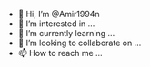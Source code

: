 - 👋 Hi, I’m @Amir1994n
- 👀 I’m interested in ...
- 🌱 I’m currently learning ...
- 💞️ I’m looking to collaborate on ...
- 📫 How to reach me ...

<!---
Amir1994n/Amir1994n is a ✨ special ✨ repository because its `README.md` (this file) appears on your GitHub profile.
You can click the Preview link to take a look at your changes.
--->
